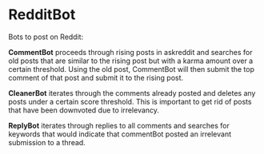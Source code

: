 # RedditBot
Bots to post on Reddit:

**CommentBot** proceeds through rising posts in askreddit and searches for old posts that are similar to the rising post but with a karma amount over a certain threshold. Using the old post, CommentBot will then submit the top comment of that post and submit it to the rising post.

**CleanerBot** iterates through the comments already posted and deletes any posts under a certain score threshold. This is important to get rid of posts that have been downvoted due to irrelevancy.

**ReplyBot** iterates through replies to all comments and searches for keywords that would indicate that commentBot posted an irrelevant submission to a thread.
